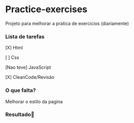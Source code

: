 # Practice-exercises

Projeto para melhorar a pratica de exercicios (diariamente)


### **Lista de tarefas**

[X] Html

[ ] Css

[Nao teve] JavaScript

[X] CleanCode/Revisão

### **O que falta?**

Melhorar o estilo da pagina

### **Resultado**:clap:

